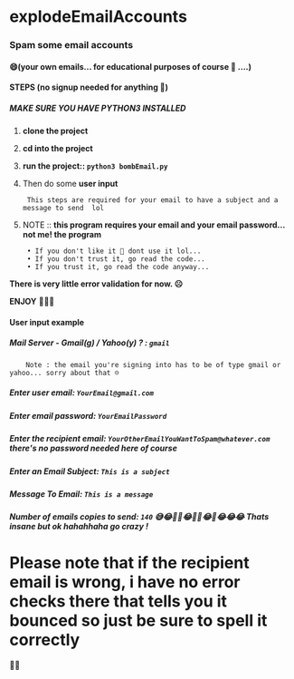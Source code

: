# explodeEmailAccounts
### Spam some email accounts
#### 😄(your own emails... for educational purposes of course 🤨 ....)


#### STEPS (no signup needed for anything 🤪)

##### MAKE SURE YOU HAVE PYTHON3 INSTALLED

1. **clone the project**

2. **cd into the project**

3. **run the project:: `python3 bombEmail.py`**

4. Then do some **user input**

        This steps are required for your email to have a subject and a message to send  lol

5. NOTE :: **this program requires your email and your email password... not me! the program**

        • If you don't like it 🤷 dont use it lol...
        • If you don't trust it, go read the code...
        • If you trust it, go read the code anyway...

**There is very little error validation for now. ☹️**

**ENJOY** 🤪🔥💦


#### User input example

##### Mail Server - Gmail(g) / Yahoo(y) ? : `gmail`
        Note : the email you're signing into has to be of type gmail or yahoo... sorry about that ☹️

##### Enter user email: `YourEmail@gmail.com`

##### Enter email password: `YourEmailPassword`

##### Enter the recipient email: `YourOtherEmailYouWantToSpam@whatever.com` **there's no password needed here of course**

##### Enter an Email Subject: `This is a subject`
##### Message To Email: `This is a message`
##### Number of emails copies to send: `140` 😅😂🤣🤣😂🤣🤣😂🤣😂😂😂 Thats insane but ok hahahhaha go crazy !



# Please note that if the recipient email is wrong, i have no error checks there that tells you it bounced so just be sure to spell it correctly

🙌🏽

